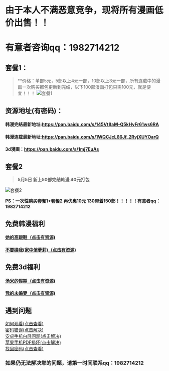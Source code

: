 # 由于本人不满恶意竞争，现将所有漫画低价出售！！

# 有意者咨询qq：1982714212


## 套餐1：
> **价格：单部5元，5部以上4元一部，10部以上3元一部，所有连载中的漫画一次购买都包更新到完结，以下100部漫画打包只需100元，就是便宜！！！
![套餐1](https://upload-images.jianshu.io/upload_images/11373205-b83ca98a69614f90.jpg)

## 资源地址(有密码)：
#### 韩漫完结最新地址:https://pan.baidu.com/s/145Vt8aM-Q5kHyFr61ws6RA

#### 韩漫连载最新地址:https://pan.baidu.com/s/1WQCJcL66Jf_2RvjXUYOarQ

#### 3d漫画：https://pan.baidu.com/s/1mj7EuAs

## 套餐2 
> **5月5日 新上50部完结韩漫  40元打包**

![套餐2](https://upload-images.jianshu.io/upload_images/11373205-80a4f9944a204e52.png?imageMogr2/auto-orient/strip%7CimageView2/2/w/1240)

  **PS：一次性购买套餐1+套餐2 再优惠10元  130带着150部！！！！！有意者qq：1982714212**


## 免费韩漫福利
#### [她的高跟鞋（点击有资源)](https://pan.baidu.com/s/1PhwkJWBWE8EfzVyeeKRyWA)
#### [不要碰我(家中俏萝莉)（点击有资源)](https://pan.baidu.com/s/1XLOGPtUY2pLcfn3Gkl5m1g)
## 免费3d福利
#### [汤米的假期（点击有资源)](https://pan.baidu.com/s/1yYv6l_l4rMcblhp1Z9Cqhg)
#### [我的未婚妻（点击有资源)](https://pan.baidu.com/s/1OicYlzyy63Tqg4TDDlep7g)

## 遇到问题
[如何观看(点击查看)](http://url.cn/5CL2Mjk)</br>
[密码错误(点击解决)](http://url.cn/57JCRzH)</br>
[安卓手机白屏问题(点击解决)](http://url.cn/55XFkFT)</br>
[苹果手机PDF损坏(点击解决)](http://url.cn/5klYYsP)</br>
[找回密码(点击查看)](https://www.2faka.com/queryOrder)

### 如果仍无法解决您的问题，请第一时间联系qq：**1982714212**
